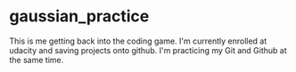 # gaussian_practice
This is me getting back into the coding game. I'm currently enrolled at udacity and saving projects onto github. 
I'm practicing my Git and Github at the same time.


